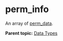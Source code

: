 # perm\_info

An array of [perm\_data](r_perm_data.md#).

**Parent topic:** [Data Types](../data_types/c_datatypes.md)

